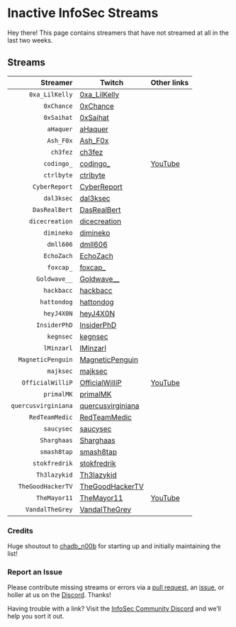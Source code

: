 # Inactive InfoSec Streams

Hey there! This page contains streamers that have not streamed at all in the last two weeks.

## Streams

Streamer | Twitch | Other links
---: | --- | :---
`0xa_LilKelly` | [0xa_LilKelly](https://www.twitch.tv/0xa_LilKelly) | 
`0xChance` | [0xChance](https://www.twitch.tv/0xChance) | 
`0xSaihat` | [0xSaihat](https://www.twitch.tv/0xSaihat) | 
`aHaquer` | [aHaquer](https://www.twitch.tv/aHaquer) | 
`Ash_F0x` | [Ash_F0x](https://www.twitch.tv/Ash_F0x) | 
`ch3fez` | [ch3fez](https://www.twitch.tv/ch3fez) | 
`codingo_` | [codingo_](https://www.twitch.tv/codingo_) | [YouTube](https://www.youtube.com/channel/UCUfO02gdMDXgOJWdv_jiLMg)
`ctrlbyte` | [ctrlbyte](https://www.twitch.tv/ctrlbyte) | 
`CyberReport` | [CyberReport](https://www.twitch.tv/CyberReport) | 
`dal3ksec` | [dal3ksec](https://www.twitch.tv/dal3ksec) | 
`DasRealBert` | [DasRealBert](https://www.twitch.tv/DasRealBert) | 
`dicecreation` | [dicecreation](https://www.twitch.tv/dicecreation) | 
`dimineko` | [dimineko](https://www.twitch.tv/dimineko) | 
`dmll606` | [dmll606](https://www.twitch.tv/dmll606) | 
`EchoZach` | [EchoZach](https://www.twitch.tv/EchoZach) | 
`foxcap_` | [foxcap_](https://www.twitch.tv/foxcap_) | 
`Goldwave__` | [Goldwave__](https://www.twitch.tv/Goldwave__) | 
`hackbacc` | [hackbacc](https://www.twitch.tv/hackbacc) | 
`hattondog` | [hattondog](https://www.twitch.tv/hattondog) | 
`heyJ4X0N` | [heyJ4X0N](https://www.twitch.tv/heyJ4X0N) | 
`InsiderPhD` | [InsiderPhD](https://www.twitch.tv/InsiderPhD) | 
`kegnsec` | [kegnsec](https://www.twitch.tv/kegnsec) | 
`lMinzarl` | [lMinzarl](https://www.twitch.tv/lMinzarl) | 
`MagneticPenguin` | [MagneticPenguin](https://www.twitch.tv/MagneticPenguin) | 
`majksec` | [majksec](https://www.twitch.tv/majksec) | 
`OfficialWilliP` | [OfficialWilliP](https://www.twitch.tv/OfficialWilliP) | [YouTube](https://www.youtube.com/channel/UCaOOGHgwrcyf527o838yLyg)
`primalMK` | [primalMK](https://www.twitch.tv/primalMK) | 
`quercusvirginiana` | [quercusvirginiana](https://www.twitch.tv/quercusvirginiana) | 
`RedTeamMedic` | [RedTeamMedic](https://www.twitch.tv/RedTeamMedic) | 
`saucysec` | [saucysec](https://www.twitch.tv/saucysec) | 
`Sharghaas` | [Sharghaas](https://www.twitch.tv/Sharghaas) | 
`smash8tap` | [smash8tap](https://www.twitch.tv/smash8tap) | 
`stokfredrik` | [stokfredrik](https://www.twitch.tv/stokfredrik) | 
`Th3lazykid` | [Th3lazykid](https://www.twitch.tv/Th3lazykid) | 
`TheGoodHackerTV` | [TheGoodHackerTV](https://www.twitch.tv/TheGoodHackerTV) | 
`TheMayor11` | [TheMayor11](https://www.twitch.tv/TheMayor11) | [YouTube](https://www.youtube.com/channel/UC5J6JvH5F29FllbLjwmA5ZA)
`VandalTheGrey` | [VandalTheGrey](https://www.twitch.tv/VandalTheGrey) | 

### Credits

Huge shoutout to [chadb_n00b](https://twitch.tv/chadb_n00b) for starting up and initially maintaining the list!

### Report an Issue

Please contribute missing streams or errors via a [pull request](https://github.com/infosecstreams/infosecstreams.github.io/pulls), an [issue](https://github.com/infosecstreams/infosecstreams.github.io/issues), or holler at us on the [Discord](https://discord.gg/RftU46K8sn). Thanks!

Having trouble with a link? Visit the [InfoSec Community Discord](https://discord.gg/RftU46K8sn) and we’ll help you sort it out.
